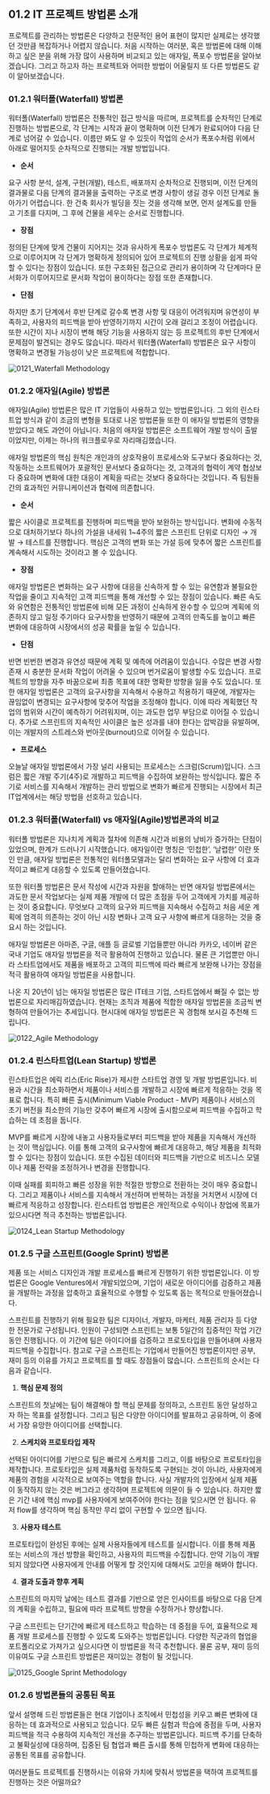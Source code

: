 ## 01.2 IT 프로젝트 방법론 소개

프로젝트를 관리하는 방법론은 다양하고 전문적인 용어 표현이 많지만 실제로는 생각했던 것만큼 복잡하거나 어렵지 않습니다. 처음 시작하는 여러분, 혹은 방법론에 대해 이해하고 싶은 분을 위해 가장 많이 사용하며 비교되고 있는 애자일, 폭포수 방법론을 알아보겠습니다. 그리고 하고자 하는 프로젝트와 어떠한 방법이 어울릴지 또 다른 방법론도 같이 알아보겠습니다.

### 01.2.1 워터폴(Waterfall) 방법론

워터폴(Waterfall) 방법론은 전통적인 접근 방식을 따르며, 프로젝트를 순차적인 단계로 진행하는 방법론으로, 각 단계는 시작과 끝이 명확하며 이전 단계가 완료되어야 다음 단계로 넘어갈 수 있습니다. 이름만 봐도 알 수 있듯이 작업의 순서가 폭포수처럼 위에서 아래로 떨어지듯 순차적으로 진행되는 개발 방법입니다.

- **순서**

요구 사항 분석, 설계, 구현(개발), 테스트, 배포까지 순차적으로 진행되며, 이전 단계의 결과물로 다음 단계의 결과물을 출력하는 구조로 변경 사항이 생길 경우 이전 단계로 돌아가기 어렵습니다. 한 건축 회사가 빌딩을 짓는 것을 생각해 보면, 먼저 설계도를 만들고 기초를 다지며, 그 후에 건물을 세우는 순서로 진행합니다.

- **장점**

정의된 단계에 맞게 건물이 지어지는 것과 유사하게 폭포수 방법론도 각 단계가 체계적으로 이루어지며 각 단계가 명확하게 정의되어 있어 프로젝트의 진행 상황을 쉽게 파악할 수 있다는 장점이 있습니다. 또한 구조화된 접근으로 관리가 용이하며 각 단계마다 문서화가 이루어지므로 문서화 작업이 용이하다는 장점 또한 존재합니다.

- **단점**

하지만 초기 단계에서 후반 단계로 갈수록 변경 사항 및 대응이 어려워지며 유연성이 부족하고, 사용자의 피드백을 받아 반영하기까지 시간이 오래 걸리고 조정이 어렵습니다. 또한 시간이 지나 시장이 변해 해당 기능을 사용하지 않는 등 프로젝트의 후반 단계에서 문제점이 발견되는 경우도 많습니다. 따라서 워터폴(Waterfall) 방법론은 요구 사항이 명확하고 변경될 가능성이 낮은 프로젝트에 적합합니다.

![0121_Waterfall Methodology](https://github.com/I-always-have-a-plan/ialwayshaveaplan/blob/write/image/0121_Waterfall%20Methodology.png)

### 01.2.2 애자일(Agile) 방법론

애자일(Agile) 방법론은 많은 IT 기업들이 사용하고 있는 방법론입니다. 그 외의 린스타트업 방식과 같이 조금의 변형을 토대로 나온 방법론들 또한 이 애자일 방법론의 영향을 받았다고 해도 과언이 아닙니다. 처음의 애자일 방법론은 소프트웨어 개발 방식이 출발이었지만, 이제는 하나의 워크플로우로 자리매김했습니다.

애자일 방법론의 핵심 원칙은 개인과의 상호작용이 프로세스와 도구보다 중요하다는 것, 작동하는 소프트웨어가 포괄적인 문서보다 중요하다는 것, 고객과의 협력이 계약 협상보다 중요하며 변화에 대한 대응이 계획을 따르는 것보다 중요하다는 것입니다. 즉 팀원들 간의 효과적인 커뮤니케이션과 협력에 의존합니다.

- **순서**

짧은 사이클로 프로젝트를 진행하며 피드백을 받아 보완하는 방식입니다. 변화에 수동적으로 대처하기보다 하나의 가설을 내세워 1~4주의 짧은 스프린트 단위로 디자인 → 개발 → 테스트를 진행합니다. 핵심은 고객의 변화 또는 가설 등에 맞추어 짧은 스프린트를 계속해서 시도하는 것이라고 볼 수 있습니다.

- **장점**

애자일 방법론은 변화하는 요구 사항에 대응을 신속하게 할 수 있는 유연함과 불필요한 작업을 줄이고 지속적인 고객 피드백을 통해 개선할 수 있는 장점이 있습니다. 빠른 속도와 유연함은 전통적인 방법론에 비해 모든 과정이 신속하게 완수할 수 있으며 계획에 의존하지 않고 일정 주기마다 요구사항을 반영하기 때문에 고객의 만족도를 높이고 빠른 변화에 대응하여 시장에서의 성공 확률을 높일 수 있습니다.

- **단점**

반면 빈번한 변경과 유연성 때문에 계획 및 예측에 어려움이 있습니다. 수많은 변경 사항 존재 시 충분한 문서화 작업이 어려울 수 있으며 번거로움이 발생할 수도 있습니다. 프로젝트의 방향을 자주 바꿈으로써 최종 목표에 대한 명확한 방향을 잃을 수도 있습니다. 또한 애자일 방법론은 고객의 요구사항을 지속해서 수용하고 적용하기 때문에, 개발자는 끊임없이 변경되는 요구사항에 맞추어 작업을 조정해야 합니다. 이에 따라 계획했던 작업의 범위와 시간이 예측하기 어려워지며, 이는 과도한 업무 부담으로 이어질 수 있습니다. 추가로 스프린트의 지속적인 사이클은 높은 성과를 내야 한다는 압박감을 유발하며, 이는 개발자의 스트레스와 번아웃(burnout)으로 이어질 수 있습니다.

- **프로세스**

오늘날 애자일 방법론에서 가장 널리 사용되는 프로세스는 스크럼(Scrum)입니다. 스크럼은 짧은 개발 주기(4주)로 개발하고 피드백을 수집하여 보완하는 방식입니다. 짧은 주기로 서비스를 지속해서 개발하는 관리 방법으로 변화가 빠르게 진행되는 시장에서 최근 IT업계에서는 해당 방법을 선호하고 있습니다.

### 01.2.3 워터폴(Waterfall) vs 애자일(Agile)방법론과의 비교

워터폴 방법론은 지나치게 계획과 절차에 의존해 시간과 비용의 낭비가 증가하는 단점이 있었으며, 한계가 드러나기 시작했습니다. 애자일이란 명칭은 ‘민첩한’, ‘날렵한’ 이란 뜻인 만큼, 애자일 방법론은 전통적인 워터폴모델과는 달리 변화하는 요구 사항에 더 효과적이고 빠르게 대응할 수 있도록 만들어졌습니다.

또한 워터폴 방법론은 문서 작성에 시간과 자원을 할애하는 반면 애자일 방법론에서는 과도한 문서 작업보다는 실제 제품 개발에 더 많은 초점을 두어 고객에게 가치를 제공하는 것이 중요합니다. 무엇보다 고객의 요구와 피드백을 지속해서 수집하고 처음 세운 계획에 엄격히 의존하는 것이 아닌 시장 변화나 고객 요구 사항에 빠르게 대응하는 것을 중요시 하는 것입니다.

애자일 방법론은 아마존, 구글, 애플 등 글로벌 기업들뿐만 아니라 카카오, 네이버 같은 국내 기업도 애자일 방법론을 적극 활용하여 진행하고 있습니다. 물론 큰 기업뿐만 아니라 스타트업에서도 제품을 배포하고 고객의 피드백에 따라 빠르게 보완해 나가는 장점을 적극 활용하여 애자일 방법론을 사용합니다.

나온 지 20년이 넘는 애자일 방법론은 많은 IT테크 기업, 스타트업에서 빠질 수 없는 방법론으로 자리매김하였습니다. 현재는 조직과 제품에 적합한 애자일 방법론을 조금씩 변형하여 만들어가는 추세입니다. 현시대에 애자일 방법론은 꼭 경험해 보시길 추천해 드립니다.

![0122_Agile Methodology](https://github.com/I-always-have-a-plan/ialwayshaveaplan/blob/699e64939b87cf33269e909a4c42c4a98f9c2572/image/0122_Agile%20Methodology.png)

### 01.2.4 린스타트업(Lean Startup) 방법론

린스타트업은 에릭 리스(Eric Rise)가 제시한 스타트업 경영 및 개발 방법론입니다. 비용과 시간을 최소화하면서 제품이나 서비스를 개발하고 시장에 빠르게 적응하는 것을 목표로 합니다. 특히 빠른 출시(Minimum Viable Product - MVP) 제품이나 서비스의 초기 버전을 최소한의 기능만 갖추어 빠르게 시장에 출시함으로써 피드백을 수집하고 학습하는 데 초점을 둡니다.

MVP를 빠르게 시장에 내놓고 사용자들로부터 피드백을 받아 제품을 지속해서 개선하는 것이 핵심입니다. 이를 통해 고객의 요구사항에 빠르게 대응하고, 해당 제품을 최적화할 수 있다는 장점이 있습니다. 또한 수집된 데이터와 피드백을 기반으로 비즈니스 모델이나 제품 전략을 조정하거나 변경을 진행합니다.

이때 실패를 회피하고 빠른 성장을 위한 적절한 방향으로 전환하는 것이 매우 중요합니다. 그리고 제품이나 서비스를 지속해서 개선하며 반복하는 과정을 거치면서 시장에 더 빠르게 적응하고 성장합니다. 린스타트업 방법론은 개인적으로 수익이나 창업에 목표가 있으시다면 적극 추천하는 방법론입니다.

![0124_Lean Startup Methodology](https://github.com/I-always-have-a-plan/ialwayshaveaplan/blob/c1d8bab9b23a0a81d836050bc98698b295433ef6/image/0124_Lean%20Startup%20Methodology.png)

### 01.2.5 구글 스프린트(Google Sprint) 방법론

제품 또는 서비스 디자인과 개발 프로세스를 빠르게 진행하기 위한 방법론입니다. 이 방법론은 Google Ventures에서 개발되었으며, 기업이 새로운 아이디어를 검증하고 제품을 개발하는 과정을 압축하고 효율적으로 수행할 수 있도록 돕는 목적으로 만들어졌습니다.

스프린트를 진행하기 위해 필요한 팀은 디자이너, 개발자, 마케터, 제품 관리자 등 다양한 전문가로 구성됩니다. 인원이 구성되면 스프린트는 보통 5일간의 집중적인 작업 기간 동안 진행됩니다. 이 기간에 팀은 아이디어를 검증하고 프로토타입을 만들어내며 사용자 피드백을 수집합니다. 참고로 구글 스프린트는 기업에서 만들어진 방법론이지만 공부, 재미 등의 이유를 가지고 프로젝트를 할 때도 장점들이 많습니다. 스프린트의 순서는 다음과 같습니다.

1. **핵심 문제 정의**

스프린트의 첫날에는 팀이 해결해야 할 핵심 문제를 정의하고, 스프린트 동안 달성하고자 하는 목표를 설정합니다. 그리고 팀은 다양한 아이디어를 발표하고 공유하며, 이 중에서 가장 유망한 아이디어를 선택합니다.

2. **스케치와 프로토타입 제작**

선택된 아이디어를 기반으로 팀은 빠르게 스케치를 그리고, 이를 바탕으로 프로토타입을 제작합니다. 프로토타입은 실제 제품처럼 동작하도록 구현되는 것이 아니라, 사용자에게 제품의 경험을 시각적으로 보여주는 역할을 합니다. 사실 개발자의 입장에서 실제 제품이 동작하지 않는 것은 버그라고 생각하며 프로젝트에 의문이 들 수 있습니다. 하지만 짧은 기간 내에 핵심 mvp를 사용자에게 보여주어야 한다는 점을 잊으시면 안 됩니다. 유저 flow를 생각하며 핵심 동작만 무리 없이 구현할 수 있으면 됩니다.

3. **사용자 테스트**

프로토타입이 완성된 후에는 실제 사용자들에게 테스트를 실시합니다. 이를 통해 제품 또는 서비스의 개선 방향을 확인하고, 사용자의 피드백을 수집합니다. 만약 기능이 개발되지 않았다면 사용자에게 안내를 어떻게 할 것인지에 대해서도 고민을 해봐야 합니다.

4. **결과 도출과 향후 계획**

스프린트의 마지막 날에는 테스트 결과를 기반으로 얻은 인사이트를 바탕으로 다음 단계의 계획을 수립하고, 필요에 따라 프로젝트 방향을 수정하거나 향상합니다.

구글 스프린트는 단기간에 빠르게 테스트하고 학습하는 데 중점을 두어, 효율적으로 제품 개발 프로세스를 진행할 수 있도록 도와주는 방법론입니다. 다양한 직군과의 협업을 포트폴리오로 가져가고 싶으시다면 이 방법론을 적극 추천합니다. 물론 공부, 재미 등의 이유여도 구글 스프린트 방법론은 재미있는 경험이 될 것입니다.

![0125_Google Sprint Methodology](https://github.com/I-always-have-a-plan/ialwayshaveaplan/blob/c1d8bab9b23a0a81d836050bc98698b295433ef6/image/0125_Google%20Sprint%20Methodology.png)

### 01.2.6 방법론들의 공통된 목표

앞서 설명해 드린 방법론들은 현대 기업이나 조직에서 민첩성을 키우고 빠른 변화에 대응하는 데 효과적으로 사용되고 있습니다. 모두 빠른 실험과 학습에 중점을 두며, 사용자 피드백을 적극 수용하여 지속적인 개선을 추구하는 방법론입니다. 피드백 주기를 단축하고 불확실성에 대응하며, 집중된 팀 협업과 빠른 출시를 통해 민첩하게 변화에 대응하는 공통된 목표를 공유합니다.

여러분들도 프로젝트를 진행하시는 이유와 가치에 맞춰서 방법론을 택하여 프로젝트를 진행하는 것은 어떨까요?
